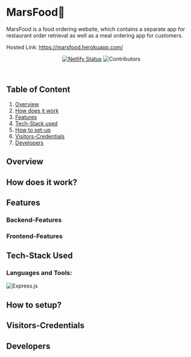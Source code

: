 # MarsFood🍔

MarsFood is a food ordering website, which contains a separate app for restaurant order retrieval as well as a meal ordering app for customers.

Hosted Link: https://marsfood.herokuapp.com/

<div align="center" width="100%">

[![Netlify Status](https://api.netlify.com/api/v1/badges/d14b602c-8e13-4e58-9c11-0c1226124b82/deploy-status)](https://app.netlify.com/)
![Contributors](https://img.shields.io/github/contributors/marsian83/MarsFood)

</div>

<br>

## Table of Content
1. [Overview](#ow)
2. [How does it work](#how)
3. [Features](#feature)
4. [Tech-Stack used](#techstack)
5. [How to set-up](#setup)
6. [Visitors-Credentials](#visitor)
7. [Developers](#developers)


<a name="ow"></a>
## Overview

<a name="how"></a>
## How does it work?

<a name="feature"></a>
## Features

### Backend-Features

### Frontend-Features

<a name="techstack"></a>
## Tech-Stack Used

<h3 align="left">Languages and Tools:</h3>

![Express.js](https://img.shields.io/badge/express.js-%23404d59.svg?style=for-the-badge&logo=express&logoColor=%2361DAFB)


<a name="setup"></a>
## How to setup?

<a name="visitor"></a>
## Visitors-Credentials

<a name="developers"></a>
## Developers




